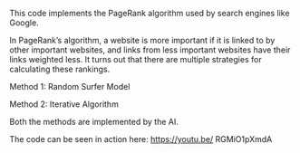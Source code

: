 This code implements the PageRank algorithm used by search engines like Google.

In PageRank’s algorithm, a website is more important if it is linked to by other important websites, and links from less important websites have their links weighted less.
It turns out that there are multiple strategies for calculating these rankings. 

Method 1: Random Surfer Model

Method 2: Iterative Algorithm

Both the methods are implemented by the AI.

The code can be seen in action here: https://youtu.be/
RGMiO1pXmdA